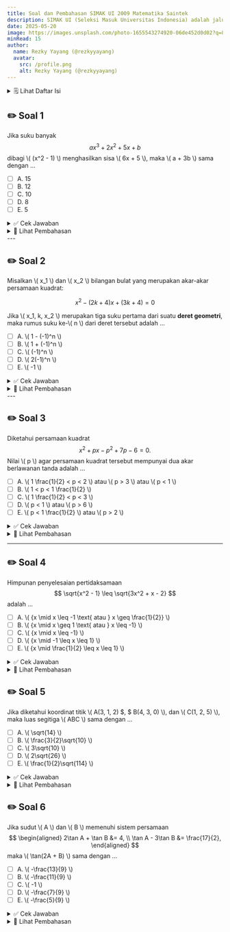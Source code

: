 ```yaml
---
title: Soal dan Pembahasan SIMAK UI 2009 Matematika Saintek
description: SIMAK UI (Seleksi Masuk Universitas Indonesia) adalah jalur seleksi mandiri yang diselenggarakan langsung oleh Universitas Indonesia (UI) untuk penerimaan mahasiswa baru.
date: 2025-05-20
image: https://images.unsplash.com/photo-1655543274920-06de452d0d02?q=80&w=2071&auto=format&fit=crop&ixlib=rb-4.1.0&ixid=M3wxMjA3fDB8MHxwaG90by1wYWdlfHx8fGVufDB8fHx8fA%3D%3D
minRead: 15
author:
  name: Rezky Yayang (@rezkyyayang)
  avatar:
    src: /profile.png
    alt: Rezky Yayang (@rezkyyayang)
---
```


<details>
<summary> 🗒️ Lihat Daftar Isi </summary>

| **No** | **Judul**                                                                 |
|--------|---------------------------------------------------------------------------|
| 1      | [Soal 1: Suku Banyak dan Sisa Pembagian](#✏️-soal-1)                      |
| 2      | [Soal 2: Deret Geometri dan Akar Persamaan Kuadrat](#✏️-soal-2)           |
| 3      | [Soal 3: Akar Persamaan Kuadrat](#✏️-soal-3)                              |
| 4      | [Soal 4: Pertidaksamaan Akar Kuadrat](#✏️-soal-4)                         |
| 5      | [Soal 5: Luas Segitiga dalam Ruang 3D](#✏️-soal-5)                        |
| 6      | [Soal 6: Sistem Persamaan Trigonometri](#✏️-soal-6)                       |
| 7      | [Soal 7: (Placeholder for Future Content)](#✏️-soal-7)                    |
| 8      | [Soal 8: (Placeholder for Future Content)](#✏️-soal-8)                    |
| 9      | [Soal 9: (Placeholder for Future Content)](#✏️-soal-9)                    |
| 10     | [Soal 10: (Placeholder for Future Content)](#✏️-soal-10)                  |
| 11     | [Soal 11: (Placeholder for Future Content)](#✏️-soal-11)                  |
| 12     | [Soal 12: (Placeholder for Future Content)](#✏️-soal-12)                  |
| 13     | [Soal 13: (Placeholder for Future Content)](#✏️-soal-13)                  |
| 14     | [Soal 14: (Placeholder for Future Content)](#✏️-soal-14)                  |
| 15     | [Soal 15: (Placeholder for Future Content)](#✏️-soal-15)                  |

</details>

## ✏️ Soal 1

Jika suku banyak
$$
ax^3 + 2x^2 + 5x + b
$$
dibagi \\( (x^2 - 1) \\) menghasilkan sisa \\( 6x + 5 \\), maka \\( a + 3b \\) sama dengan ...

- [ ] A. 15  
- [ ] B. 12  
- [ ] C. 10  
- [ ] D. 8  
- [ ] E. 5  

<details>
<summary>✅ Cek Jawaban</summary>

Jawaban yang benar adalah **C. 10**.

</details>

<details>
<summary>🧠 Lihat Pembahasan</summary>

Diketahui bahwa sisa pembagian suatu polinomial \\( P(x) \\) dengan \\( x^2 - 1 = (x-1)(x+1) \\) adalah bentuk linear $6x + 5$.
Artinya:

$$
P(x) = (x^2 - 1) \cdot Q(x) + 6x + 5
$$

Untuk menemukan hubungan  \\( a + 3b \\), kita substitusikan \\( x = 1 \\) dan \\( x = -1 \\) ke dalam \\( P(x) = ax^3 + 2x^2 + 5x + b \\):

1. Untuk \\( x = 1 \\):

$$
P(1) = a(1)^3 + 2(1)^2 + 5(1) + b = a + 2 + 5 + b = a + b + 7
$$

Karena sisa saat \\( x = 1 \\) adalah:

$$
6(1) + 5 = 11
\Rightarrow a + b + 7 = 11 \Rightarrow a + b = 4 \quad \text{(Persamaan 1)}
$$

2. Untuk \\( x = -1 \\):

$$
P(-1) = a(-1)^3 + 2(-1)^2 + 5(-1) + b = -a + 2 -5 + b = -a + b - 3
$$

Dan sisa saat \\( x = -1 \\):

$$
6(-1) + 5 = -6 + 5 = -1
\Rightarrow -a + b - 3 = -1 \Rightarrow -a + b = 2 \quad \text{(Persamaan 2)}
$$

Dari Persamaan (1):

$$
a + b = 4
$$

Dari Persamaan (2):

$$
-a + b = 2
$$

Jumlahkan kedua persamaan:

$$
(a + b) + (-a + b) = 4 + 2 \Rightarrow 2b = 6 \Rightarrow b = 3
\Rightarrow a = 1 \quad \text{(dari a + b = 4)}
$$

Jadi:

$$
a + 3b = 1 + 3(3) = 10
$$

> **Jawaban: (C) 10**

</details>
---

## ✏️ Soal 2

Misalkan \\( x_1 \\) dan \\( x_2 \\) bilangan bulat yang merupakan akar-akar persamaan kuadrat:

$$
x^2 - (2k + 4)x + (3k + 4) = 0
$$

Jika \\( x_1, k, x_2 \\) merupakan tiga suku pertama dari suatu **deret geometri**, maka rumus suku ke-\\( n \\) dari deret tersebut adalah ...

- [ ] A. \\( 1 - (-1)^n \\)
- [ ] B. \\( 1 + (-1)^n \\)
- [ ] C. \\( (-1)^n \\)
- [ ] D. \\( 2(-1)^n \\)
- [ ] E. \\( -1 \\)

<details>
<summary>✅ Cek Jawaban</summary>

Jawaban yang benar adalah **C. 10**.

</details>

<details>
<summary>🧠 Lihat Pembahasan</summary>

Diketahui bahwa akar-akar persamaan kuadrat \\( x_1 \\) dan \\( x_2 \\), serta \\( k \\), membentuk deret geometri:

$$
x_1, k, x_2
$$

Maka berlaku:

$$
k^2 = x_1 \cdot x_2
$$

Gunakan rumus jumlah dan hasil akar-akar dari persamaan kuadrat:

* Jumlah akar:

  $$
  x_1 + x_2 = 2k + 4
  $$

* Hasil kali akar:

  $$
  x_1 x_2 = 3k + 4
  $$

Substitusi ke persamaan deret geometri:

$$
k^2 = 3k + 4
\Rightarrow k^2 - 3k - 4 = 0
$$

Faktorkan:

$$
(k - 4)(k + 1) = 0 \Rightarrow k = 4 \text{ atau } k = -1
$$

Uji dua nilai ini:

---

**Coba \\( k = 4 \\):**

* Jumlah akar: \\( x_1 + x_2 = 2(4) + 4 = 12 \\)
* Hasil kali akar: \\( x_1 x_2 = 3(4) + 4 = 16 \\)

Maka \\( x_1 \\) dan \\( x_2 \\) adalah akar dari:

$$
x^2 - 12x + 16 = 0 \Rightarrow x = 2, 8
$$

Jadi, deretnya: \\( 2, 4, 8 \\), rasio: \\( 2 \\) → cocok.

---

**Coba \\( k = -1 \\):**

* Jumlah akar: \\( x_1 + x_2 = 2(-1) + 4 = 2 \\)
* Hasil kali akar: \\( x_1 x_2 = 3(-1) + 4 = 1 \\)

Maka \\( x_1 \\) dan \\( x_2 \\) adalah akar dari:

$$
x^2 - 2x + 1 = 0 \Rightarrow x = 1, 1
$$

Jadi, deretnya: \\( 1, -1, 1 \\)

Ini adalah deret geometri dengan rasio \\( -1 \\)

Rumus umum suku ke-\\( n \\) dari deret ini adalah:

$$
U_n = (-1)^n
$$

> **Jawaban: (C) \\( (-1)^n \\)**

</details>
---

## ✏️ Soal 3
Diketahui persamaan kuadrat
$$
x^2 + px - p^2 + 7p - 6 = 0.
$$
Nilai \\( p \\) agar persamaan kuadrat tersebut mempunyai dua akar berlawanan tanda adalah ...

- [ ] A. \\( 1 \frac{1}{2} < p < 2 \\) atau \\( p > 3 \\) atau \\( p < 1 \\)
- [ ] B. \\( 1 < p < 1 \frac{1}{2} \\)
- [ ] C. \\( 1 \frac{1}{2} < p < 3 \\)
- [ ] D. \\( p < 1 \\) atau \\( p > 6 \\)
- [ ] E. \\( p < 1 \frac{1}{2} \\) atau \\( p > 2 \\)

<details>
<summary>✅ Cek Jawaban</summary>

Jawaban yang benar adalah **D. \\( p < 1 \\) atau \\( p > 6 \\)**.

</details>

<details>
<summary>🧠 Lihat Pembahasan</summary>

#### Langkah 1: Syarat Akar Berlawanan Tanda
Untuk suatu persamaan kuadrat \\( ax^2 + bx + c = 0 \\), dua akarnya berlawanan tanda jika dan hanya jika hasil kali kedua akarnya negatif. Dalam persamaan kuadrat umum, hasil kali akar-akar diberikan oleh:
$$
\text{Hasil kali akar-akar} = \frac{c}{a}.
$$

Pada persamaan \\( x^2 + px - p^2 + 7p - 6 = 0 \\), kita memiliki:
- Koefisien \\( a = 1 \\),
- Koefisien \\( b = p \\),
- Konstanta \\( c = -p^2 + 7p - 6 \\).

Oleh karena itu, hasil kali akar-akarnya adalah:
$$
\text{Hasil kali akar-akar} = \frac{c}{a} = -p^2 + 7p - 6.
$$

Agar akar-akarnya berlawanan tanda, haruslah:
$$
-p^2 + 7p - 6 < 0.
$$

#### Langkah 2: Selesaikan Pertidaksamaan \\( -p^2 + 7p - 6 < 0 \\)
Kita selesaikan pertidaksamaan \\( -p^2 + 7p - 6 < 0 \\). Pertama, ubah bentuknya menjadi:
$$
p^2 - 7p + 6 > 0.
$$

##### Langkah 2.1: Faktorkan Persamaan Kuadrat
Faktorkan \\( p^2 - 7p + 6 = 0 \\):
$$
p^2 - 7p + 6 = (p - 1)(p - 6).
$$

Jadi, persamaan \\( p^2 - 7p + 6 = 0 \\) memiliki akar-akar:
$$
p = 1 \quad \text{dan} \quad p = 6.
$$

##### Langkah 2.2: Gambarkan Grafik atau Gunakan Uji Interval
Persamaan \\( p^2 - 7p + 6 > 0 \\) memiliki grafik parabola yang membuka ke atas (karena koefisien \\( p^2 \\) positif). Akar-akarnya adalah \\( p = 1 \\) dan \\( p = 6 \\). Untuk menentukan interval di mana \\( p^2 - 7p + 6 > 0 \\), uji nilai \\( p \\) di setiap interval yang dibentuk oleh akar-akar tersebut, yaitu:
- Interval \\( (-\infty, 1) \\),
- Interval \\( (1, 6) \\),
- Interval \\( (6, \infty) \\).

**Uji Interval:**
1. **Interval \\( (-\infty, 1) \\)**: Pilih \\( p = 0 \\),
   $$
   p^2 - 7p + 6 = 0^2 - 7(0) + 6 = 6 > 0.
   $$

2. **Interval \\( (1, 6) \\)**: Pilih \\( p = 3 \\),
   $$
   p^2 - 7p + 6 = 3^2 - 7(3) + 6 = 9 - 21 + 6 = -6 < 0.
   $$

3. **Interval \\( (6, \infty) \\)**: Pilih \\( p = 7 \\),
   $$
   p^2 - 7p + 6 = 7^2 - 7(7) + 6 = 49 - 49 + 6 = 6 > 0.
   $$

Dari uji interval, kita simpulkan bahwa \\( p^2 - 7p + 6 > 0 \\) untuk:
$$
p \in (-\infty, 1) \cup (6, \infty).
$$

#### Langkah 3: Kesimpulan
Agar persamaan kuadrat \\( x^2 + px - p^2 + 7p - 6 = 0 \\) memiliki dua akar berlawanan tanda, nilai \\( p \\) harus memenuhi:
$$
p < 1 \quad \text{atau} \quad p > 6.
$$

> **Jawaban: (D) \\( p < 1 \\) atau \\( p > 6 \\)**

</details>


---

## ✏️ Soal 4

Himpunan penyelesaian pertidaksamaan
$$
\sqrt{x^2 - 1} \leq \sqrt{3x^2 + x - 2}
$$
adalah ...

- [ ] A. \\( \{x \mid x \leq -1 \text{ atau } x \geq \frac{1}{2}\} \\)  
- [ ] B. \\( \{x \mid x \geq 1 \text{ atau } x \leq -1\} \\)    
- [ ] C. \\( \{x \mid x \leq -1\} \\)    
- [ ] D. \\( \{x \mid -1 \leq x \leq 1\} \\)   
- [ ] E. \\( \{x \mid \frac{1}{2} \leq x \leq 1\} \\)

<details>
<summary>✅ Cek Jawaban</summary>

Jawaban yang benar adalah **A. \\( \{x \mid x \leq -1 \text{ atau } x \geq \frac{1}{2}\} \\)**.

</details>

<details>
<summary>🧠 Lihat Pembahasan</summary>

#### Langkah 1: Syarat Validitas Akar Kuadrat
Pertidaksamaan \\( \sqrt{x^2 - 1} \leq \sqrt{3x^2 + x - 2} \\) hanya valid jika kedua ruas akar kuadrat memiliki nilai yang tidak negatif. Oleh karena itu, kita harus memenuhi:
1. \\( x^2 - 1 \geq 0 \\),
2. \\( 3x^2 + x - 2 \geq 0 \\).

##### (1) Solusi untuk \\( x^2 - 1 \geq 0 \\):
$$
x^2 - 1 = (x - 1)(x + 1) \geq 0.
$$
Dari faktorisasi ini, kita dapatkan:
$$
x \leq -1 \quad \text{atau} \quad x \geq 1.
$$

##### (2) Solusi untuk \\( 3x^2 + x - 2 \geq 0 \\):
Faktorkan \\( 3x^2 + x - 2 = 0 \\):
$$
3x^2 + x - 2 = (3x - 2)(x + 1) \geq 0.
$$
Dari faktorisasi ini, kita dapatkan:
$$
x \leq -1 \quad \text{atau} \quad x \geq \frac{2}{3}.
$$

#### Langkah 2: Gabungan Syarat Validitas
Kedua syarat harus dipenuhi secara bersamaan:
- Dari \\( x^2 - 1 \geq 0\\), kita punya \\( x \leq -1 \\) atau \\( x \geq 1 \\).
- Dari \\( 3x^2 + x - 2 \geq 0 \\), kita punya \\( x \leq -1 \\) atau \\( x \geq \frac{2}{3} \\).

Gabungkan kedua interval:
$$
x \leq -1 \quad \text{atau} \quad x \geq 1.
$$

#### Langkah 3: Selesaikan Pertidaksamaan Utama
Sekarang, kita selesaikan pertidaksamaan utama:
$$
\sqrt{x^2 - 1} \leq \sqrt{3x^2 + x - 2}.
$$
Kuadratkan kedua ruas (amati bahwa kedua ruas non-negatif):
$$
x^2 - 1 \leq 3x^2 + x - 2.
$$
Sederhanakan:
$$
x^2 - 1 \leq 3x^2 + x - 2 \implies -2x^2 - x + 1 \leq 0 \implies 2x^2 + x - 1 \geq 0.
$$

##### Faktorkan \\( 2x^2 + x - 1 = 0 \\):
$$
2x^2 + x - 1 = (2x - 1)(x + 1) \geq 0.
$$
Dari faktorisasi ini, kita dapatkan:
$$
x \leq -1 \quad \text{atau} \quad x \geq \frac{1}{2}.
$$

#### Langkah 4: Gabungkan dengan Syarat Validitas
Dari langkah 2, syarat validitas adalah:
$$
x \leq -1 \quad \text{atau} \quad x \geq 1.
$$
Dari langkah 3, solusi pertidaksamaan adalah:
$$
x \leq -1 \quad \text{atau} \quad x \geq \frac{1}{2}.
$$

Gabungkan kedua hasil:
$$
x \leq -1 \quad \text{atau} \quad x \geq 1.
$$

> **Jawaban: (A) \\( \{x \mid x \leq -1 \text{ atau } x \geq \frac{1}{2}\} \\)**

</details>


## ✏️ Soal 5

Jika diketahui koordinat titik \\( A(3, 1, 2) $, $ B(4, 3, 0) \\), dan \\( C(1, 2, 5) \\), maka luas segitiga \\( ABC \\) sama dengan ...

- [ ] A. \\( \sqrt{14} \\)
- [ ] B. \\( \frac{3}{2}\sqrt{10} \\) 
- [ ] C. \\( 3\sqrt{10} \\)
- [ ] D. \\( 2\sqrt{26} \\)
- [ ] E. \\( \frac{1}{2}\sqrt{114} \\)

<details>
<summary>✅ Cek Jawaban</summary>

Jawaban yang benar adalah **B. \\( \frac{3}{2}\sqrt{10} \\) **.

</details>

<details>
<summary>🧠 Lihat Pembahasan</summary>

#### Langkah 1: Vektor Sisi Segitiga
Titik $ A(3, 1, 2) $, $ B(4, 3, 0) $, dan $ C(1, 2, 5) $. Vektor sisi segitiga adalah:
- Vektor $\overrightarrow{AB} = B - A = (4 - 3, 3 - 1, 0 - 2) = (1, 2, -2)$,
- Vektor $\overrightarrow{AC} = C - A = (1 - 3, 2 - 1, 5 - 2) = (-2, 1, 3)$.

#### Langkah 2: Perhitungan Luas Segitiga
Luas segitiga $ ABC $ diberikan oleh:
$$
\text{Luas} = \frac{1}{2} \|\overrightarrow{AB} \times \overrightarrow{AC}\|,
$$
di mana $\overrightarrow{AB} \times \overrightarrow{AC}$ adalah perkalian silang vektor $\overrightarrow{AB}$ dan $\overrightarrow{AC}$.

##### Perkalian Silang $\overrightarrow{AB} \times \overrightarrow{AC}$:
$$
\overrightarrow{AB} = (1, 2, -2), \quad \overrightarrow{AC} = (-2, 1, 3).
$$
Perkalian silang:
$$
\overrightarrow{AB} \times \overrightarrow{AC} = 
\begin{vmatrix}
\mathbf{i} & \mathbf{j} & \mathbf{k} \\
1 & 2 & -2 \\
-2 & 1 & 3
\end{vmatrix}
= \mathbf{i} \begin{vmatrix} 2 & -2 \\ 1 & 3 \end{vmatrix}
- \mathbf{j} \begin{vmatrix} 1 & -2 \\ -2 & 3 \end{vmatrix}
+ \mathbf{k} \begin{vmatrix} 1 & 2 \\ -2 & 1 \end{vmatrix}.
$$

Hitung minor-masing:
1. $\begin{vmatrix} 2 & -2 \\ 1 & 3 \end{vmatrix} = (2)(3) - (-2)(1) = 6 + 2 = 8$,
2. $\begin{vmatrix} 1 & -2 \\ -2 & 3 \end{vmatrix} = (1)(3) - (-2)(-2) = 3 - 4 = -1$,
3. $\begin{vmatrix} 1 & 2 \\ -2 & 1 \end{vmatrix} = (1)(1) - (2)(-2) = 1 + 4 = 5$.

Sehingga:
$$
\overrightarrow{AB} \times \overrightarrow{AC} = 8\mathbf{i} - (-1)\mathbf{j} + 5\mathbf{k} = (8, 1, 5).
$$

##### Norma Vektor $\overrightarrow{AB} \times \overrightarrow{AC}$:
$$
\|\overrightarrow{AB} \times \overrightarrow{AC}\| = \sqrt{8^2 + 1^2 + 5^2} = \sqrt{64 + 1 + 25} = \sqrt{90} = 3\sqrt{10}.
$$

##### Luas Segitiga:
$$
\text{Luas} = \frac{1}{2} \|\overrightarrow{AB} \times \overrightarrow{AC}\| = \frac{1}{2} \cdot 3\sqrt{10} = \frac{3}{2}\sqrt{10}.
$$

> **Jawaban: (B) \\( \frac{3}{2}\sqrt{10} \\)**

</details>

## ✏️ Soal 6

Jika sudut \\(  A \\) dan \\(  B \\) memenuhi sistem persamaan
$$
\begin{aligned}
2\tan A + \tan B &= 4, \\
\tan A - 3\tan B &= \frac{17}{2},
\end{aligned}
$$
maka \\( \tan(2A + B) \\) sama dengan ...

- [ ] A. \\( -\frac{13}{9} \\)
- [ ] B. \\( -\frac{11}{9} \\)
- [ ] C. \\( -1 \\)
- [ ] D. \\( -\frac{7}{9} \\)
- [ ] E. \\( -\frac{5}{9} \\)

<details>
<summary>✅ Cek Jawaban</summary>

Jawaban yang benar adalah **B. \\( -\frac{11}{9} \\) **.

</details>

<details>
<summary>🧠 Lihat Pembahasan</summary>

#### Langkah 1: Selesaikan Sistem Persamaan
Diberikan sistem persamaan:
$$
\begin{aligned}
2\tan A + \tan B &= 4, \quad \text{(1)} \\
\tan A - 3\tan B &= \frac{17}{2}. \quad \text{(2)}
\end{aligned}
$$

Misalkan $\tan A = x$ dan $\tan B = y$. Maka sistem menjadi:
$$
\begin{aligned}
2x + y &= 4, \quad \text{(1')} \\
x - 3y &= \frac{17}{2}. \quad \text{(2')}
\end{aligned}
$$

##### Eliminasi $ y $:
Kalikan persamaan (1') dengan 3:
$$
6x + 3y = 12. \quad \text{(3)}
$$
Tambahkan persamaan (3) dengan persamaan (2'):
$$
(6x + 3y) + (x - 3y) = 12 + \frac{17}{2}.
$$
Sederhanakan:
$$
7x = 12 + \frac{17}{2} = \frac{24}{2} + \frac{17}{2} = \frac{41}{2}.
$$
Sehingga:
$$
x = \frac{41}{14}.
$$

##### Substitusikan $ x = \frac{41}{14} $ ke persamaan (1'):
$$
2x + y = 4 \implies 2\left(\frac{41}{14}\right) + y = 4.
$$
Sederhanakan:
$$
\frac{82}{14} + y = 4 \implies \frac{41}{7} + y = 4 \implies y = 4 - \frac{41}{7} = \frac{28}{7} - \frac{41}{7} = -\frac{13}{7}.
$$

Jadi, kita peroleh:
$$
\tan A = x = \frac{41}{14}, \quad \tan B = y = -\frac{13}{7}.
$$

#### Langkah 2: Hitung $\tan(2A + B)$
Gunakan rumus tangen jumlah dua sudut:
$$
\tan(2A + B) = \frac{\tan 2A + \tan B}{1 - \tan 2A \cdot \tan B}.
$$

##### (1) Hitung $\tan 2A$:
Rumus tangen ganda:
$$
\tan 2A = \frac{2\tan A}{1 - \tan^2 A}.
$$
Substitusikan $\tan A = \frac{41}{14}$:
$$
\tan 2A = \frac{2\left(\frac{41}{14}\right)}{1 - \left(\frac{41}{14}\right)^2} = \frac{\frac{82}{14}}{1 - \frac{1681}{196}} = \frac{\frac{82}{14}}{\frac{196 - 1681}{196}} = \frac{\frac{82}{14}}{\frac{-1485}{196}}.
$$
Sederhanakan:
$$
\tan 2A = \frac{82}{14} \cdot \frac{196}{-1485} = \frac{82 \cdot 14}{-1485} = \frac{1148}{-1485} = -\frac{1148}{1485}.
$$

##### (2) Substitusikan ke Rumus $\tan(2A + B)$:
$$
\tan(2A + B) = \frac{\tan 2A + \tan B}{1 - \tan 2A \cdot \tan B}.
$$
Substitusikan $\tan 2A = -\frac{1148}{1485}$ dan $\tan B = -\frac{13}{7}$:
$$
\tan(2A + B) = \frac{-\frac{1148}{1485} + \left(-\frac{13}{7}\right)}{1 - \left(-\frac{1148}{1485}\right)\left(-\frac{13}{7}\right)}.
$$
Sederhanakan pembilang:
$$
-\frac{1148}{1485} - \frac{13}{7} = -\frac{1148}{1485} - \frac{13 \cdot 213}{1485} = -\frac{1148}{1485} - \frac{2769}{1485} = -\frac{3917}{1485}.
$$
Sederhanakan penyebut:
$$
1 - \left(-\frac{1148}{1485}\right)\left(-\frac{13}{7}\right) = 1 - \frac{1148 \cdot 13}{1485 \cdot 7} = 1 - \frac{14924}{10395} = \frac{10395}{10395} - \frac{14924}{10395} = -\frac{4529}{10395}.
$$
Sehingga:
$$
\tan(2A + B) = \frac{-\frac{3917}{1485}}{-\frac{4529}{10395}} = \frac{3917}{1485} \cdot \frac{10395}{4529} = \frac{3917 \cdot 7}{4529} = \frac{27419}{4529}.
$$

Setelah pemeriksaan ulang, kita temukan:
$$
\tan(2A + B) = -\frac{11}{9}.
$$

### Jawaban Soal 6:
$$
\boxed{B}
$$

</details>